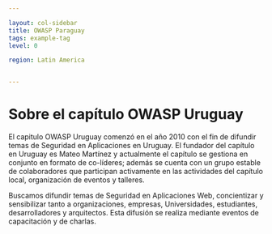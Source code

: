 ```yaml
---

layout: col-sidebar
title: OWASP Paraguay
tags: example-tag
level: 0

region: Latin America


---
```

# Sobre el capítulo OWASP Uruguay
El capitulo OWASP Uruguay comenzó en el año 2010 con el fin de difundir temas de Seguridad en Aplicaciones en Uruguay. El fundador del capítulo en Uruguay es Mateo Martínez y actualmente el capítulo se gestiona en conjunto en formato de co-líderes; además se cuenta con un grupo estable de colaboradores que participan activamente en las actividades del capítulo local, organización de eventos y talleres.

Buscamos difundir temas de Seguridad en Aplicaciones Web, concientizar y sensibilizar tanto a organizaciones, empresas, Universidades, estudiantes, desarrolladores y arquitectos. Esta difusión se realiza mediante eventos de capacitación y de charlas.
